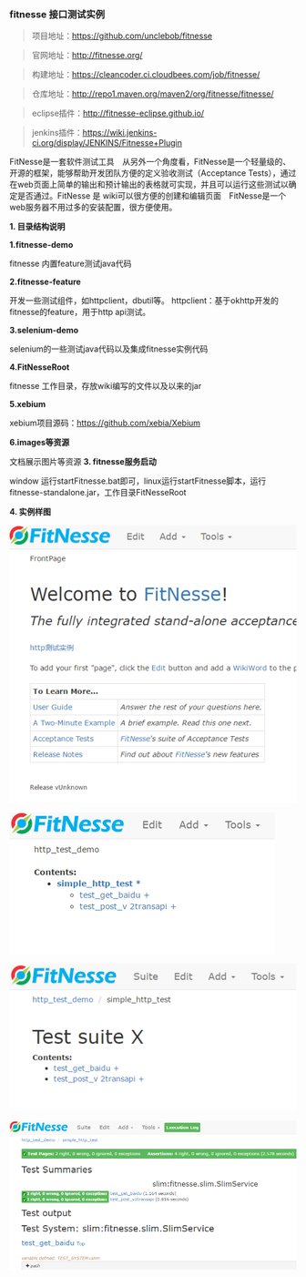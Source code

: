 ### fitnesse 接口测试实例
> 项目地址：https://github.com/unclebob/fitnesse

> 官网地址：http://fitnesse.org/

> 构建地址：https://cleancoder.ci.cloudbees.com/job/fitnesse/

> 仓库地址：http://repo1.maven.org/maven2/org/fitnesse/fitnesse/

> eclipse插件：http://fitnesse-eclipse.github.io/

> jenkins插件：https://wiki.jenkins-ci.org/display/JENKINS/Fitnesse+Plugin

FitNesse是一套软件测试工具　从另外一个角度看，FitNesse是一个轻量级的、开源的框架，能够帮助开发团队方便的定义验收测试（Acceptance Tests），通过在web页面上简单的输出和预计输出的表格就可实现，并且可以运行这些测试以确定是否通过。FitNesse 是 wiki可以很方便的创建和编辑页面　FitNesse是一个web服务器不用过多的安装配置，很方便使用。

**1. 目录结构说明**

****1.fitnesse-demo****

fitnesse 内置feature测试java代码

****2.fitnesse-feature****

开发一些测试组件，如httpclient，dbutil等。
httpclient：基于okhttp开发的fitnesse的feature，用于http api测试。

****3.selenium-demo****

selenium的一些测试java代码以及集成fitnesse实例代码

****4.FitNesseRoot****

fitnesse 工作目录，存放wiki编写的文件以及以来的jar

****5.xebium****

xebium项目源码：https://github.com/xebia/Xebium

****6.images等资源****

文档展示图片等资源
**3. fitnesse服务启动**

window 运行startFitnesse.bat即可，linux运行startFitnesse脚本，运行fitnesse-standalone.jar，工作目录FitNesseRoot

**4. 实例样图**

![主页](images/page1.png)

![测试用例](images/page2.png)

![测试suite](images/page3.png)

![执行测试suite](images/page4.png)
